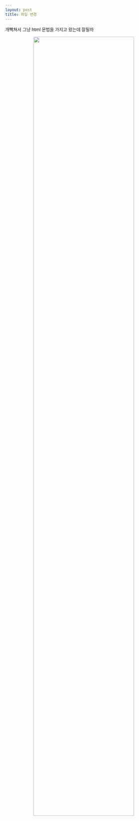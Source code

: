 ```yaml
---
layout: post
title: 파일 변경
---
```

개빡쳐서 그냥 html 문법을 가지고 왔는데 잘될까

<center><img src="../images/KakaoTalk_Photo_2021-02-12-02-06-08.jpeg" width="80%" height="80%"></center>
